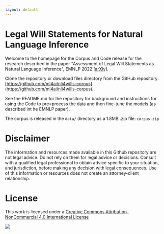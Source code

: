 ```yaml
---
layout: default
---
```


# Legal Will Statements for Natural Language Inference

Welcome to the homepage for the Corpus and Code release for the
research described in the paper "Assessment of Legal Will Statements
as Natural Language Inference", EMNLP 2022
[[arXiv]](https://arxiv.org/abs/2210.16989).

Clone the repository or download files directory from the GitHub
repository: [https://github.com/ml4ai/nli4wills-corpus](https://github.com/ml4ai/nli4wills-corpus).

See the README.md for the repository for background and instructions for
using the Code to pre=process the data and then fine-tune the models
(as described int he EMNLP paper).

The corpus is released in the `data/` directory as a 1.8MB .zip file:
`corpus.zip`


# Disclaimer

The information and resources made available in this Github repository
are not legal advice. Do not rely on them for legal advice or
decisions.  Consult with a qualified legal professional to obtain
advice specific to your situation, and jurisdiction, before making any
decision with legal consequences. Use of this information or resources
does not create an attorney-client relationship.

# License

This work is licensed under a 
[Creative Commons Attribution-NonCommercial 4.0 International License](http://creativecommons.org/licenses/by-nc/4.0/)

[<img src="https://i.creativecommons.org/l/by-nc/4.0/88x31.png">](http://creativecommons.org/licenses/by-nc/4.0/)